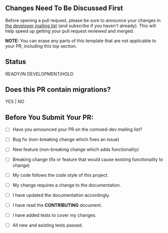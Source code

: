 ## Changes Need To Be Discussed First

Before opening a pull request, please be sure to announce your changes in [the
developer mailing list](https://www.freelists.org/list/comixed-dev) (and subscribe if you
haven't already). This will help speed up getting your pull request reviewed and merged.

**NOTE:** You can erase any parts of this template that are not applicable to your PR,
including this top section.

## Status
READY/IN DEVELOPMENT/HOLD

## Does this PR contain migrations?
YES | NO

## Before You Submit Your PR:
- [ ] Have you announced your PR on the comixed-dev mailing list?
- [ ] Bug fix (non-breaking change which fixes an issue)
- [ ] New feature (non-breaking change which adds functionality)
- [ ] Breaking change (fix or feature that would cause existing functionality to change)
- [ ] My code follows the code style of this project.
- [ ] My change requires a change to the documentation.
- [ ] I have updated the documentation accordingly.
- [ ] I have read the **CONTRIBUTING** document.
- [ ] I have added tests to cover my changes.
- [ ] All new and existing tests passed.

